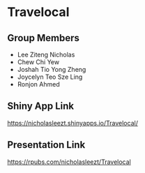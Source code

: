 # Travelocal

## Group Members
- Lee Ziteng Nicholas
- Chew Chi Yew
- Joshah Tio Yong Zheng
- Joycelyn Teo Sze Ling
- Ronjon Ahmed

## Shiny App Link
https://nicholasleezt.shinyapps.io/Travelocal/

## Presentation Link
https://rpubs.com/nicholasleezt/Travelocal
